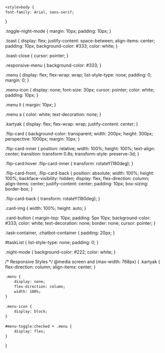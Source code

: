 <!DOCTYPE html>
<html lang="hu">
<head>
    <meta charset="utf-8">
    <meta name="viewport" content="width=device-width, initial-scale=1.0">
    <title>Kártyák</title>

    <style>body {
    font-family: Arial, sans-serif;
}

.toggle-night-mode {
    margin: 10px;
    padding: 10px;
}

.toast {
    display: flex;
    justify-content: space-between;
    align-items: center;
    padding: 10px;
    background-color: #333;
    color: white;
}

.toast-close {
    cursor: pointer;
}

.responsive-menu {
    background-color: #333;
}

.menu {
    display: flex;
    flex-wrap: wrap;
    list-style-type: none;
    padding: 0;
    margin: 0;
}

.menu-icon {
    display: none;
    font-size: 30px;
    cursor: pointer;
    color: white;
    padding: 10px;
}

.menu li {
    margin: 10px;
}

.menu a {
    color: white;
    text-decoration: none;
}

.kartyak {
    display: flex;
    flex-wrap: wrap;
    justify-content: center;
}

.flip-card {
    background-color: transparent;
    width: 200px;
    height: 300px;
    perspective: 1000px;
    margin: 10px;
}

.flip-card-inner {
    position: relative;
    width: 100%;
    height: 100%;
    text-align: center;
    transition: transform 0.8s;
    transform-style: preserve-3d;
}

.flip-card:hover .flip-card-inner {
    transform: rotateY(180deg);
}

.flip-card-front, .flip-card-back {
    position: absolute;
    width: 100%;
    height: 100%;
    backface-visibility: hidden;
    display: flex;
    flex-direction: column;
    align-items: center;
    justify-content: center;
    padding: 10px;
    box-sizing: border-box;
}

.flip-card-back {
    transform: rotateY(180deg);
}

.card-img {
    width: 100%;
    height: auto;
}

.card-button {
    margin-top: 10px;
    padding: 5px 10px;
    background-color: #333;
    color: white;
    text-decoration: none;
    border: none;
    cursor: pointer;
}

.task-container, .chatbot-container {
    padding: 20px;
}

#taskList {
    list-style-type: none;
    padding: 0;
}

.night-mode {
    background-color: #222;
    color: white;
}

/* Responsive Styles */
@media screen and (max-width: 768px) {
    .kartyak {
        flex-direction: column;
        align-items: center;
    }

    .menu {
        display: none;
        flex-direction: column;
        width: 100%;
    }

    .menu-icon {
        display: block;
    }

    #menu-toggle:checked + .menu {
        display: flex;
    }
}
</style>
    <script>
        // JavaScript kód itt
        const chatbotAnswers = {
            "Hogy hívnak?": "Tóth Jázmin Mária",
            "Hány éves vagy?": "17",
            "Melyik iskolába jársz?": "Mátészalka Gépészeti Informatika szak",
            "Hova valósi vagy?": "Porcsalma"
        };

        function askQuestion() {
            const question = document.getElementById('chatInput').value;
            const chatOutput = document.getElementById('chatOutput');
            if (question in chatbotAnswers) {
                chatOutput.innerText = chatbotAnswers[question];
            } else {
                chatOutput.innerText = "Ez a kérdésre még nem tudok válaszolni.";
            }
        }

        function addTask() {
            const taskInput = document.getElementById('taskInput');
            const taskList = document.getElementById('taskList');
            const newTask = document.createElement('li');
            newTask.innerText = taskInput.value;
            taskList.appendChild(newTask);
            taskInput.value = '';
        }

        document.addEventListener('DOMContentLoaded', () => {
            const toggleNightModeButton = document.querySelector('.toggle-night-mode');
            const closeButton = document.querySelector('.toast-close');

            toggleNightModeButton.addEventListener('click', toggleNightMode);
            closeButton.addEventListener('click', () => {
                document.querySelector('.toast').style.display = 'none';
            });

            function toggleNightMode() {
                document.body.classList.toggle('night-mode');
                toggleNightModeButton.textContent = document.body.classList.contains('night-mode')
                    ? 'Éjszakai mód kikapcsolása'
                    : 'Éjszakai mód bekapcsolása';
            }
        });
    </script>
</head>
<body>
    <button class="toggle-night-mode">Éjszakai mód bekapcsolása</button>

    <div class="toast">
        <div class="toast-content">
            <i class="toast-icon fas fa-info-circle"></i>
            <h1>Tóth Jázmin Mária vagyok</h1>
            <p class="toast-message">Mátészalkán tanulok az Informatika szakon a Gépészetiben</p>
            <p>11.-es vagyok</p>
        </div>
        <span class="toast-close">&times;</span>
    </div>

    <nav class="responsive-menu">
        <input type="checkbox" id="menu-toggle">
        <label for="menu-toggle" class="menu-icon">&#9776;</label>
        <ul class="menu">
            <li><a href="#home">Főoldal</a></li>
            <li><a href="https://sites.google.com/view/ita-tjm10b/f%C5%91oldal">Rólam</a></li>
            <li><a href="https://sites.google.com/view/ita-tjm10b/f%C5%91oldal">Google Sites Oldalam</a></li>
        </ul>
    </nav>

    <div class="kartyak">
        <div class="flip-card">
            <div class="flip-card-inner">
                <div class="flip-card-front">
                    <img src="virag.jpg" alt="Virág" class="card-img">
                    <h1>Tóth Jázmin Mária</h1>
                    <h3>Mátészalkán tanulok az Informatika szakon a Gépészetiben</h3>
                    <a href="https://sites.google.com/view/ita-tjm10b/f%C5%91oldal" class="card-button">Google Sites Oldalam</a>
                </div>
                <div class="flip-card-back">
                    <h1>Tóth Jázmin Mária</h1>
                    <p>Mátészalkán tanulok az Informatika szakon a Gépészetiben</p>
                    <p>11.-es vagyok</p>
                    <a href="https://sites.google.com/view/ita-tjm10b/f%C5%91oldal" class="card-button">Google Sites Oldalam</a>
                </div>
            </div>
        </div>
        <!-- Ismétlődő kártyák -->
    </div>

    <div class="task-container">
        <input type="text" id="taskInput" placeholder="Új feladat hozzáadása">
        <button onclick="addTask()">Hozzáadás</button>
        <ul id="taskList">
            <!-- ToDo feladatok jelennek meg itt -->
        </ul>
    </div>

    <div class="chatbot-container">
        <h1>AI Chatbot</h1>
        <div>
            <input type="text" id="chatInput" placeholder="Kérdés...">
            <button onclick="askQuestion()">Kérdez</button>
        </div>
        <div id="chatOutput">
            <!-- Chatbot válaszai jelennek meg itt -->
        </div>
    </div>
</body>
</html>
